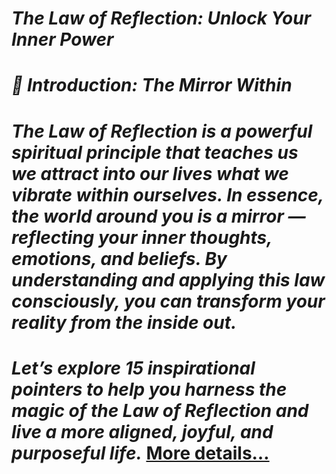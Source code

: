 # *The Law of Reflection: Unlock Your Inner Power*

# *🌟 Introduction: The Mirror Within*

# *The Law of Reflection is a powerful spiritual principle that teaches us we attract into our lives what we vibrate within ourselves. In essence, the world around you is a mirror — reflecting your inner thoughts, emotions, and beliefs. By understanding and applying this law consciously, you can transform your reality from the inside out.*

# *Let’s explore 15 inspirational pointers to help you harness the magic of the Law of Reflection and live a more aligned, joyful, and purposeful life.* [More details…](https://spiritualkhazaana.com/web-stories/the-law-of-reflection-unlock-your-inner-power/)
